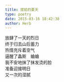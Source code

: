 ```yaml
---  
title: 提前的夏天  
type: poetry  
date: 2015-03-16 18:42:38  
author: Herb    
---  
```

放肆了一天的烈日  
终于归去山后蓄力  
热情充斥着空气  
逼醒了螽斯　蛐蛐  
我不安地抹了抹发烫的脸  
准备迎接明日  
又一次的湿腻